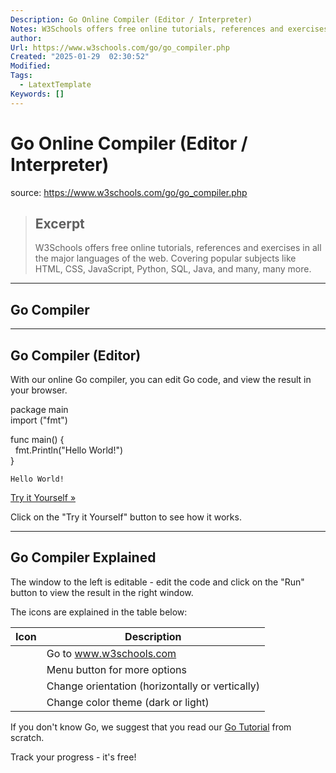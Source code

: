 ```yaml
---
Description: Go Online Compiler (Editor / Interpreter)
Notes: W3Schools offers free online tutorials, references and exercises in all the major languages of the web. Covering popular subjects like HTML, CSS, JavaScript, Python, SQL, Java, and many, many more.
author: 
Url: https://www.w3schools.com/go/go_compiler.php
Created: "2025-01-29  02:30:52"
Modified: 
Tags:
  - LatextTemplate
Keywords: []
---
```


# Go Online Compiler (Editor / Interpreter)

source: https://www.w3schools.com/go/go_compiler.php

> ## Excerpt
> W3Schools offers free online tutorials, references and exercises in all the major languages of the web. Covering popular subjects like HTML, CSS, JavaScript, Python, SQL, Java, and many, many more.

---
## Go Compiler

___

## Go Compiler (Editor)

With our online Go compiler, you can edit Go code, and view the result in your browser.

package main  
import ("fmt")

func main() {  
  fmt.Println("Hello World!")  
}  

`Hello World!`  

[Try it Yourself »](https://www.w3schools.com/go/trygo.php?filename=demo_helloworld)

Click on the "Try it Yourself" button to see how it works.

___

## Go Compiler Explained

The window to the left is editable - edit the code and click on the "Run" button to view the result in the right window.

The icons are explained in the table below:

| Icon | Description |
| --- | --- |
|  | Go to www.w3schools.com |
|  | Menu button for more options |
|  | Change orientation (horizontally or vertically) |
|  | Change color theme (dark or light) |

If you don't know Go, we suggest that you read our [Go Tutorial](https://www.w3schools.com/go/index.php) from scratch.

  

Track your progress - it's free!
